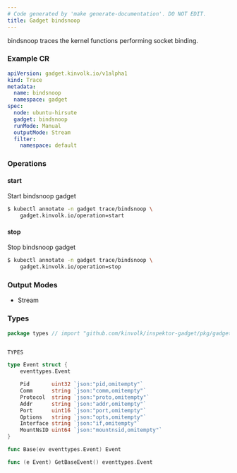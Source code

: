 ```yaml
---
# Code generated by 'make generate-documentation'. DO NOT EDIT.
title: Gadget bindsnoop
---
```


bindsnoop traces the kernel functions performing socket binding.

### Example CR

```yaml
apiVersion: gadget.kinvolk.io/v1alpha1
kind: Trace
metadata:
  name: bindsnoop
  namespace: gadget
spec:
  node: ubuntu-hirsute
  gadget: bindsnoop
  runMode: Manual
  outputMode: Stream
  filter:
    namespace: default
```

### Operations


#### start

Start bindsnoop gadget

```bash
$ kubectl annotate -n gadget trace/bindsnoop \
    gadget.kinvolk.io/operation=start
```
#### stop

Stop bindsnoop gadget

```bash
$ kubectl annotate -n gadget trace/bindsnoop \
    gadget.kinvolk.io/operation=stop
```

### Output Modes

* Stream

### Types

```go
package types // import "github.com/kinvolk/inspektor-gadget/pkg/gadgets/trace/bind/types"


TYPES

type Event struct {
	eventtypes.Event

	Pid       uint32 `json:"pid,omitempty"`
	Comm      string `json:"comm,omitempty"`
	Protocol  string `json:"proto,omitempty"`
	Addr      string `json:"addr,omitempty"`
	Port      uint16 `json:"port,omitempty"`
	Options   string `json:"opts,omitempty"`
	Interface string `json:"if,omitempty"`
	MountNsID uint64 `json:"mountnsid,omitempty"`
}

func Base(ev eventtypes.Event) Event

func (e Event) GetBaseEvent() eventtypes.Event

```
